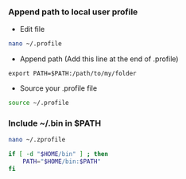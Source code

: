 ### Append path to local user profile

* Edit file

```bash
nano ~/.profile
```

* Append path (Add this line at the end of .profile)

```
export PATH=$PATH:/path/to/my/folder
```

* Source your .profile file

```bash
source ~/.profile
```

### Include ~/.bin in $PATH

```bash
nano ~/.zprofile
```

```bash
if [ -d "$HOME/bin" ] ; then
    PATH="$HOME/bin:$PATH"
fi
```
